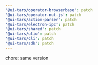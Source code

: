 ```yaml
---
'@ui-tars/operator-browserbase': patch
'@ui-tars/operator-nut-js': patch
'@ui-tars/action-parser': patch
'@ui-tars/electron-ipc': patch
'@ui-tars/shared': patch
'@ui-tars/utio': patch
'@ui-tars/cli': patch
'@ui-tars/sdk': patch
---
```


chore: same version

